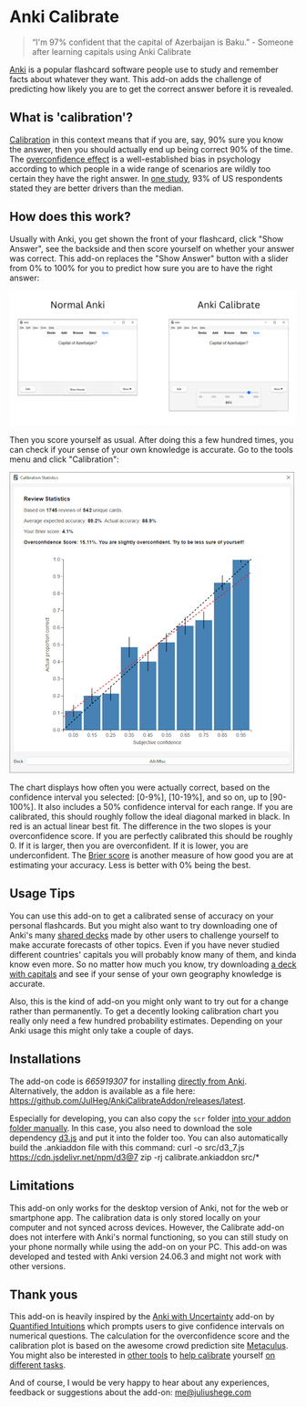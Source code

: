 # Anki Calibrate

> “I'm 97% confident that the capital of Azerbaijan is Baku.” - Someone after learning capitals using Anki Calibrate

[Anki](https://apps.ankiweb.net/) is a popular flashcard software people use to study and remember facts about whatever they want. This add-on adds the challenge of predicting how likely you are to get the correct answer before it is revealed.

## What is 'calibration'?

[Calibration](https://en.wikipedia.org/wiki/Calibrated_probability_assessment) in this context means that if you are, say, 90% sure you know the answer, then you should actually end up being correct 90% of the time. The [overconfidence effect](https://en.wikipedia.org/wiki/Overconfidence_effect) is a well-established bias in psychology according to which people in a wide range of scenarios are wildly too certain they have the right answer. In [one study](https://www.researchgate.net/profile/Ola-Svenson/publication/222465512_Are_We_All_Less_Risky_and_More_Skillful_than_our_Fellow_Drivers/links/5c07b072458515ae5447ed2d/Are-We-All-Less-Risky-and-More-Skillful-than-our-Fellow-Drivers.pdf), 93% of US respondents stated they are better drivers than the median.

## How does this work?
Usually with Anki, you get shown the front of your flashcard, click "Show Answer", see the backside and then score yourself on whether your answer was correct. This add-on replaces the "Show Answer" button with a slider from 0% to 100% for you to predict how sure you are to have the right answer:

![Comparison of normal Anki interface to Anki Calibrate, showing the slider instead of the button on the review screen](screenshots/AnkiCalibrateComparison.png)

Then you score yourself as usual. After doing this a few hundred times, you can check if your sense of your own knowledge is accurate. Go to the tools menu and click "Calibration":

<img src="screenshots/calibrationplot.png" width="500" alt="View of the Calibration window">

The chart displays how often you were actually correct, based on the confidence interval you selected: [0-9%], [10-19%], and so on, up to [90-100%]. It also includes a 50% confidence interval for each range. If you are calibrated, this should roughly follow the ideal diagonal marked in black. In red is an actual linear best fit. The difference in the two slopes is your overconfidence score. If you are perfectly calibrated this should be roughly 0. If it is larger, then you are overconfident. If it is lower, you are underconfident. The [Brier score](https://en.wikipedia.org/wiki/Brier_score) is another measure of how good you are at estimating your accuracy. Less is better with 0% being the best.

## Usage Tips
You can use this add-on to get a calibrated sense of accuracy on your personal flashcards. But you might also want to try downloading one of Anki's many [shared decks](https://ankiweb.net/shared/decks) made by other users to challenge yourself to make accurate forecasts of other topics. Even if you have never studied different countries' capitals you will probably know many of them, and kinda know even more. So no matter how much you know, try downloading [a deck with capitals](https://ankiweb.net/shared/info/2109889812) and see if your sense of your own geography knowledge is accurate.

Also, this is the kind of add-on you might only want to try out for a change rather than permanently. To get a decently looking calibration chart you really only need a few hundred probability estimates. Depending on your Anki usage this might only take a couple of days.

## Installations

The add-on code is *665919307* for installing [directly from Anki](https://docs.ankiweb.net/addons.html). Alternatively, the addon is available as a file here: <https://github.com/JulHeg/AnkiCalibrateAddon/releases/latest>.

Especially for developing, you can also copy the `scr` folder [into your addon folder manually](https://addon-docs.ankiweb.net/addon-folders.html). In this case, you also need to download the sole dependency [d3.js](https://cdn.jsdelivr.net/npm/d3@7) and put it into the folder too. You can also automatically build the .ankiaddon file with this command:
    curl -o src/d3_7.js https://cdn.jsdelivr.net/npm/d3@7
    zip -rj calibrate.ankiaddon src/*

## Limitations
This add-on only works for the desktop version of Anki, not for the web or smartphone app. The calibration data is only stored locally on your computer and not synced across devices. However, the Calibrate add-on does not interfere with Anki's normal functioning, so you can still study on your phone normally while using the add-on on your PC. This add-on was developed and tested with Anki version 24.06.3 and might not work with other versions.

## Thank yous
This add-on is heavily inspired by the [Anki with Uncertainty](https://www.quantifiedintuitions.org/anki-with-uncertainty) add-on by [Quantified Intuitions](https://www.quantifiedintuitions.org/) which prompts users to give confidence intervals on numerical questions. The calculation for the overconfidence score and the calibration plot is based on the awesome crowd prediction site [Metaculus](https://www.metaculus.com/questions/). You might also be interested in [other tools](https://www.quantifiedintuitions.org/calibration) to [help calibrate](https://www.openphilanthropy.org/calibration) yourself [on different tasks](https://saul-munn.notion.site/Learning-d3f941797ea740878862225581eb7949).

And of course, I would be very happy to hear about any experiences, feedback or suggestions about the add-on: <me@juliushege.com>